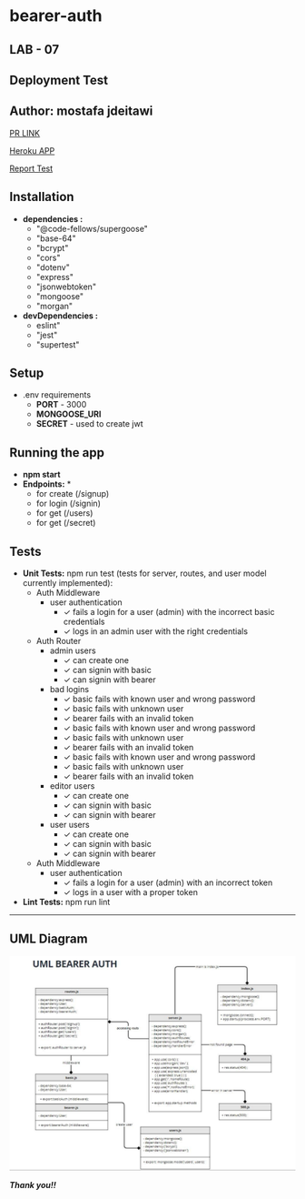 # bearer-auth

## LAB - 07
## **Deployment Test**
## **Author: mostafa jdeitawi**
[PR LINK](https://github.com/jdeitawimostafa/bearer-auth/pull/3)


[Heroku APP](https://bearer-auth-jdeitawi.herokuapp.com/)


[Report Test](https://github.com/jdeitawimostafa/bearer-auth/actions)


## **Installation**
* **dependencies :**
  * "@code-fellows/supergoose"
  * "base-64"
  * "bcrypt"
  * "cors"
  * "dotenv"
  * "express"
  * "jsonwebtoken"
  * "mongoose"
  * "morgan"
* **devDependencies :**
  * eslint"
  * "jest"
  * "supertest"
## **Setup**
* .env requirements
  * **PORT** - 3000
  * **MONGOOSE_URI**
  * **SECRET** - used to create jwt
## **Running the app**
* **npm start**
* **Endpoints:**
   *
   *  for create (/signup)
   *  for login (/signin)
   *  for get (/users)
   *  for get (/secret)
## **Tests**
* **Unit Tests:** npm run test (tests for server, routes, and user model currently implemented):
  * Auth Middleware
    * user authentication
      * ✓ fails a login for a user (admin) with the incorrect basic credentials 
      * ✓ logs in an admin user with the right credentials 
  * Auth Router
    * admin users
      * ✓ can create one 
      * ✓ can signin with basic 
      * ✓ can signin with bearer 
    * bad logins
      * ✓ basic fails with known user and wrong password 
      * ✓ basic fails with unknown user 
      * ✓ bearer fails with an invalid token 
      * ✓ basic fails with known user and wrong password  
      * ✓ basic fails with unknown user 
      * ✓ bearer fails with an invalid token 
      * ✓ basic fails with known user and wrong password  
      * ✓ basic fails with unknown user 
      * ✓ bearer fails with an invalid token 
    * editor users
      * ✓ can create one 
      * ✓ can signin with basic 
      * ✓ can signin with bearer 
    * user users
      * ✓ can create one 
      * ✓ can signin with basic 
      * ✓ can signin with bearer 
  * Auth Middleware
    * user authentication
      * ✓ fails a login for a user (admin) with an incorrect token 
      * ✓ logs in a user with a proper token
* **Lint Tests:** npm run lint
***
## **UML Diagram**


![uml-diagram](1.JPG)


***Thank you!!***
